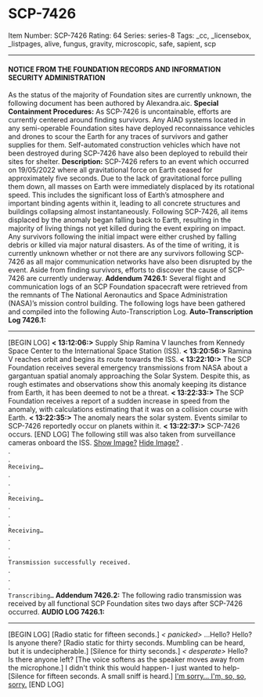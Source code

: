 # SCP-7426
Item Number: SCP-7426
Rating: 64
Series: series-8
Tags: _cc, _licensebox, _listpages, alive, fungus, gravity, microscopic, safe, sapient, scp

---

#### NOTICE FROM THE FOUNDATION RECORDS AND INFORMATION SECURITY ADMINISTRATION
As the status of the majority of Foundation sites are currently unknown, the following document has been authored by Alexandra.aic.
**Special Containment Procedures:** As SCP-7426 is uncontainable, efforts are currently centered around finding survivors.
Any AIAD systems located in any semi-operable Foundation sites have deployed reconnaissance vehicles and drones to scour the Earth for any traces of survivors and gather supplies for them. Self-automated construction vehicles which have not been destroyed during SCP-7426 have also been deployed to rebuild their sites for shelter.
**Description:** SCP-7426 refers to an event which occurred on 19/05/2022 where all gravitational force on Earth ceased for approximately five seconds.
Due to the lack of gravitational force pulling them down, all masses on Earth were immediately displaced by its rotational speed. This includes the significant loss of Earth’s atmosphere and important binding agents within it, leading to all concrete structures and buildings collapsing almost instantaneously.
Following SCP-7426, all items displaced by the anomaly began falling back to Earth, resulting in the majority of living things not yet killed during the event expiring on impact. Any survivors following the initial impact were either crushed by falling debris or killed via major natural disasters.
As of the time of writing, it is currently unknown whether or not there are any survivors following SCP-7426 as all major communication networks have also been disrupted by the event. Aside from finding survivors, efforts to discover the cause of SCP-7426 are currently underway.
**Addendum 7426.1:** Several flight and communication logs of an SCP Foundation spacecraft were retrieved from the remnants of The National Aeronautics and Space Administration (NASA)’s mission control building. The following logs have been gathered and compiled into the following Auto-Transcription Log.
**Auto-Transcription Log 7426.1:**
* * *
[BEGIN LOG]
**< 13:12:06:>** Supply Ship Ramina V launches from Kennedy Space Center to the International Space Station (ISS).
**< 13:20:56:>** Ramina V reaches orbit and begins its route towards the ISS.
**< 13:22:10:>** The SCP Foundation receives several emergency transmissions from NASA about a gargantuan spatial anomaly approaching the Solar System. Despite this, as rough estimates and observations show this anomaly keeping its distance from Earth, it has been deemed to not be a threat.
**< 13:22:33:>** The SCP Foundation receives a report of a sudden increase in speed from the anomaly, with calculations estimating that it was on a collision course with Earth.
**< 13:22:35:>** The anomaly nears the solar system. Events similar to SCP-7426 reportedly occur on planets within it.
**< 13:22:37:>** SCP-7426 occurs.
[END LOG]
The following still was also taken from surveillance cameras onboard the ISS.
[Show Image?](javascript:;)
[Hide Image?](javascript:;)
.  
.  
.  
`Receiving…`  
.  
.  
.  
`Receiving…`  
.  
.  
.  
`Receiving…`  
.  
.  
.  
`Transmission successfully received.`  
.  
.  
.  
`Transcribing…`
**Addendum 7426.2:** The following radio transmission was received by all functional SCP Foundation sites two days after SCP-7426 occurred.
**AUDIO LOG 7426.1:**
* * *
[BEGIN LOG]
[Radio static for fifteen seconds.]
_< panicked>_ …Hello? Hello? Is anyone there?
[Radio static for thirty seconds. Mumbling can be heard, but it is undecipherable.]
[Silence for thirty seconds.]
_< desperate>_ Hello? Is there anyone left?
[The voice softens as the speaker moves away from the microphone.]
I didn't think this would happen- I just wanted to help-
[Silence for fifteen seconds. A small sniff is heard.]
[I'm sorry… I'm, so, so, sorry.](https://scp-wiki.wikidot.com/scp-7426/offset/1)
[END LOG]